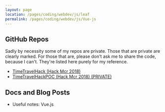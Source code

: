 ```yaml
---
layout: page
location: /pages/coding/webdev/js/leaf
permalink: /pages/coding/webdev/js/Vue-js
---
```


## GitHub Repos

Sadly by necessity some of my repos are private. Those that are private are clearly marked. For those that are, please don't ask me to share the code, because I can't. They're listed here purely for my reference.

- [TimeTravelHack (Hack Mcr 2018)](https://github.com/claresudbery/TimeTravelHack.git) 
- [TimeTravelHackPOC (Hack Mcr 2018) (PRIVATE)](https://github.com/claresudbery/TimeTravelHackPOC.git)

## Docs and Blog Posts
- Useful notes: Vue.js


